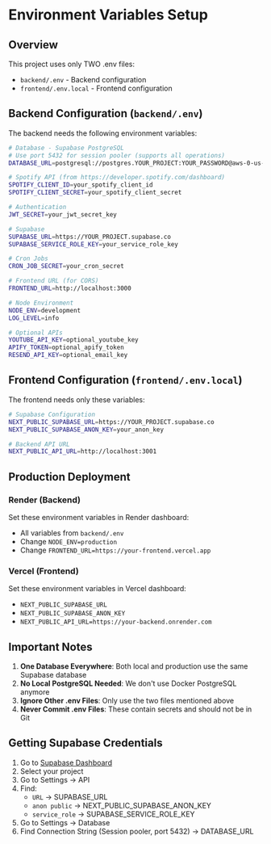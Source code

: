 # Environment Variables Setup

## Overview
This project uses only TWO .env files:
- `backend/.env` - Backend configuration
- `frontend/.env.local` - Frontend configuration

## Backend Configuration (`backend/.env`)

The backend needs the following environment variables:

```bash
# Database - Supabase PostgreSQL
# Use port 5432 for session pooler (supports all operations)
DATABASE_URL=postgresql://postgres.YOUR_PROJECT:YOUR_PASSWORD@aws-0-us-east-2.pooler.supabase.com:5432/postgres

# Spotify API (from https://developer.spotify.com/dashboard)
SPOTIFY_CLIENT_ID=your_spotify_client_id
SPOTIFY_CLIENT_SECRET=your_spotify_client_secret

# Authentication
JWT_SECRET=your_jwt_secret_key

# Supabase
SUPABASE_URL=https://YOUR_PROJECT.supabase.co
SUPABASE_SERVICE_ROLE_KEY=your_service_role_key

# Cron Jobs
CRON_JOB_SECRET=your_cron_secret

# Frontend URL (for CORS)
FRONTEND_URL=http://localhost:3000

# Node Environment
NODE_ENV=development
LOG_LEVEL=info

# Optional APIs
YOUTUBE_API_KEY=optional_youtube_key
APIFY_TOKEN=optional_apify_token
RESEND_API_KEY=optional_email_key
```

## Frontend Configuration (`frontend/.env.local`)

The frontend needs only these variables:

```bash
# Supabase Configuration
NEXT_PUBLIC_SUPABASE_URL=https://YOUR_PROJECT.supabase.co
NEXT_PUBLIC_SUPABASE_ANON_KEY=your_anon_key

# Backend API URL
NEXT_PUBLIC_API_URL=http://localhost:3001
```

## Production Deployment

### Render (Backend)
Set these environment variables in Render dashboard:
- All variables from `backend/.env`
- Change `NODE_ENV=production`
- Change `FRONTEND_URL=https://your-frontend.vercel.app`

### Vercel (Frontend)
Set these environment variables in Vercel dashboard:
- `NEXT_PUBLIC_SUPABASE_URL`
- `NEXT_PUBLIC_SUPABASE_ANON_KEY`
- `NEXT_PUBLIC_API_URL=https://your-backend.onrender.com`

## Important Notes

1. **One Database Everywhere**: Both local and production use the same Supabase database
2. **No Local PostgreSQL Needed**: We don't use Docker PostgreSQL anymore
3. **Ignore Other .env Files**: Only use the two files mentioned above
4. **Never Commit .env Files**: These contain secrets and should not be in Git

## Getting Supabase Credentials

1. Go to [Supabase Dashboard](https://supabase.com/dashboard)
2. Select your project
3. Go to Settings → API
4. Find:
   - `URL` → SUPABASE_URL
   - `anon public` → NEXT_PUBLIC_SUPABASE_ANON_KEY
   - `service_role` → SUPABASE_SERVICE_ROLE_KEY
5. Go to Settings → Database
6. Find Connection String (Session pooler, port 5432) → DATABASE_URL